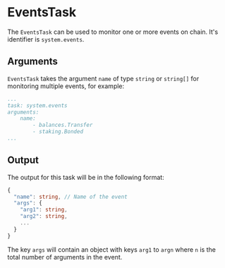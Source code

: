 # EventsTask

The `EventsTask` can be used to monitor one or more events on chain. It's identifier is `system.events`.

## Arguments

`EventsTask` takes the argument `name` of type `string` or `string[]` for monitoring multiple events, for example:

```yaml
...
task: system.events
arguments: 
    name: 
        - balances.Transfer
        - staking.Bonded
...
```

## Output

The output for this task will be in the following format:

```typescript
{
  "name": string, // Name of the event
  "args": {
    "arg1": string,
    "arg2": string,
    ...
  }
}
```

The key `args` will contain an object with keys `arg1` to `argn` where `n` is the total number of arguments in the event.
